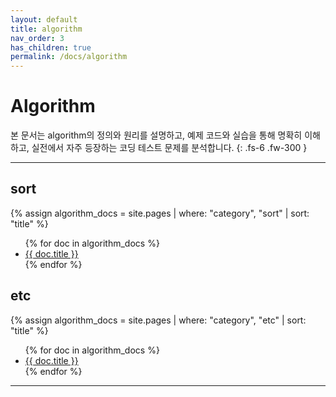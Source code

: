 ```yaml
---
layout: default
title: algorithm
nav_order: 3
has_children: true
permalink: /docs/algorithm
---
```


# Algorithm
본 문서는 algorithm의 정의와 원리를 설명하고, 예제 코드와 실습을 통해 명확히 이해하고, 실전에서 자주 등장하는 코딩 테스트 문제를 분석합니다.
{: .fs-6 .fw-300 }

---

## sort
{% assign algorithm_docs = site.pages | where: "category", "sort" | sort: "title" %}
<ul>
  {% for doc in algorithm_docs %}
    <li><a href="{{ doc.url }}">{{ doc.title }}</a></li>
  {% endfor %}
</ul>

## etc
{% assign algorithm_docs = site.pages | where: "category", "etc" | sort: "title" %}
<ul>
  {% for doc in algorithm_docs %}
    <li><a href="{{ doc.url }}">{{ doc.title }}</a></li>
  {% endfor %}
</ul>

---

